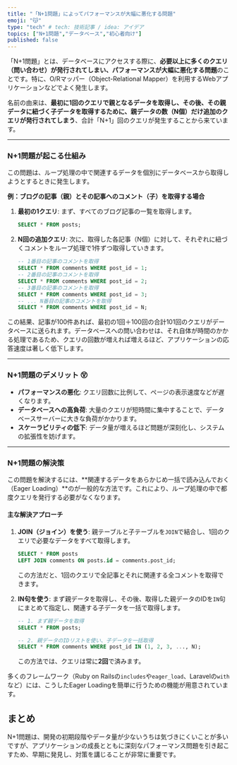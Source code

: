 ```yaml
---
title: "「N+1問題」によってパフォーマンスが大幅に悪化する問題"
emoji: "😽"
type: "tech" # tech: 技術記事 / idea: アイデア
topics: ["N+1問題","データベース","初心者向け"]
published: false
---
```


「N+1問題」とは、データベースにアクセスする際に、**必要以上に多くのクエリ（問い合わせ）が発行されてしまい、パフォーマンスが大幅に悪化する問題**のことです。特に、O/Rマッパー（Object-Relational Mapper）を利用するWebアプリケーションなどでよく発生します。

名前の由来は、**最初に1回のクエリで親となるデータを取得し、その後、その親データに紐づく子データを取得するために、親データの数（N個）だけ追加のクエリが発行されてしまう**、合計「N+1」回のクエリが発生することから来ています。

-----

### N+1問題が起こる仕組み

この問題は、ループ処理の中で関連するデータを個別にデータベースから取得しようとするときに発生します。

**例：ブログの記事（親）とその記事へのコメント（子）を取得する場合**

1.  **最初の1クエリ**: まず、すべてのブログ記事の一覧を取得します。
    ```sql
    SELECT * FROM posts;
    ```
2.  **N回の追加クエリ**: 次に、取得した各記事（N個）に対して、それぞれに紐づくコメントをループ処理で1件ずつ取得していきます。
    ```sql
    -- 1番目の記事のコメントを取得
    SELECT * FROM comments WHERE post_id = 1;
    -- 2番目の記事のコメントを取得
    SELECT * FROM comments WHERE post_id = 2;
    -- 3番目の記事のコメントを取得
    SELECT * FROM comments WHERE post_id = 3;
    -- ... N番目の記事のコメントを取得
    SELECT * FROM comments WHERE post_id = N;
    ```

この結果、記事が100件あれば、最初の1回＋100回の合計101回のクエリがデータベースに送られます。データベースへの問い合わせは、それ自体が時間のかかる処理であるため、クエリの回数が増えれば増えるほど、アプリケーションの応答速度は著しく低下します。

-----

### N+1問題のデメリット 😵

  * **パフォーマンスの悪化**: クエリ回数に比例して、ページの表示速度などが遅くなります。
  * **データベースへの高負荷**: 大量のクエリが短時間に集中することで、データベースサーバーに大きな負荷がかかります。
  * **スケーラビリティの低下**: データ量が増えるほど問題が深刻化し、システムの拡張性を妨げます。

-----

### N+1問題の解決策

この問題を解決するには、**関連するデータをあらかじめ一括で読み込んでおく（Eager Loading）**のが一般的な方法です。これにより、ループ処理の中で都度クエリを発行する必要がなくなります。

#### 主な解決アプローチ

1.  **JOIN（ジョイン）を使う**:
    親テーブルと子テーブルを`JOIN`で結合し、1回のクエリで必要なデータをすべて取得します。

    ```sql
    SELECT * FROM posts
    LEFT JOIN comments ON posts.id = comments.post_id;
    ```

    この方法だと、1回のクエリで全記事とそれに関連する全コメントを取得できます。

2.  **IN句を使う**:
    まず親データを取得し、その後、取得した親データのIDを`IN`句にまとめて指定し、関連する子データを一括で取得します。

    ```sql
    -- 1. まず親データを取得
    SELECT * FROM posts;

    -- 2. 親データのIDリストを使い、子データを一括取得
    SELECT * FROM comments WHERE post_id IN (1, 2, 3, ..., N);
    ```

    この方法では、クエリは常に**2回**で済みます。

多くのフレームワーク（Ruby on Railsの`includes`や`eager_load`、Laravelの`with`など）には、こうしたEager Loadingを簡単に行うための機能が用意されています。

## まとめ
N+1問題は、開発の初期段階やデータ量が少ないうちは気づきにくいことが多いですが、アプリケーションの成長とともに深刻なパフォーマンス問題を引き起こすため、早期に発見し、対策を講じることが非常に重要です。